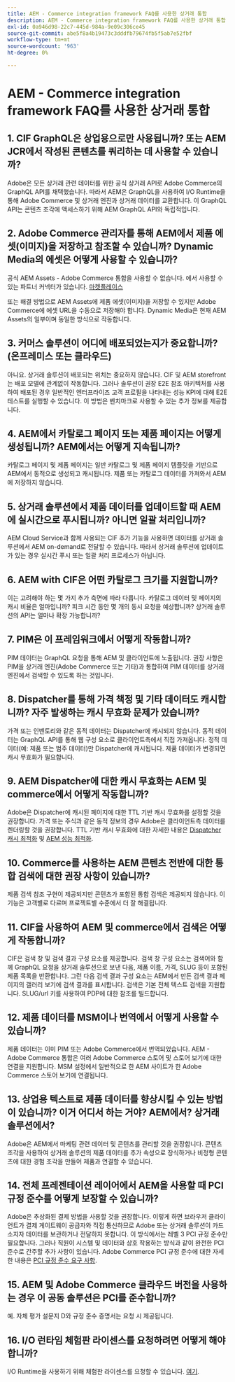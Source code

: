 ```yaml
---
title: AEM - Commerce integration framework FAQ를 사용한 상거래 통합
description: AEM - Commerce integration framework FAQ를 사용한 상거래 통합
exl-id: 0a946d98-22c7-445d-984a-9e09c306ce45
source-git-commit: abe5f8a4b19473c3dddfb79674fb5f5ab7e52fbf
workflow-type: tm+mt
source-wordcount: '963'
ht-degree: 0%

---
```


# AEM - Commerce integration framework FAQ를 사용한 상거래 통합

## 1. CIF GraphQL은 상업용으로만 사용됩니까? 또는 AEM JCR에서 작성된 콘텐츠를 쿼리하는 데 사용할 수 있습니까?

Adobe은 모든 상거래 관련 데이터를 위한 공식 상거래 API로 Adobe Commerce의 GraphQL API를 채택했습니다. 따라서 AEM은 GraphQL을 사용하여 I/O Runtime을 통해 Adobe Commerce 및 상거래 엔진과 상거래 데이터를 교환합니다. 이 GraphQL API는 콘텐츠 조각에 액세스하기 위해 AEM GraphQL API와 독립적입니다.

## 2. Adobe Commerce 관리자를 통해 AEM에서 제품 에셋(이미지)을 저장하고 참조할 수 있습니까? Dynamic Media의 에셋은 어떻게 사용할 수 있습니까?

공식 AEM Assets - Adobe Commerce 통합을 사용할 수 없습니다. 에서 사용할 수 있는 파트너 커넥터가 있습니다. [마켓플레이스](https://marketplace.magento.com) <!-- THIS IS THE OLD URL THAT WAS USED. IT WAS 404 (https://marketplace.magento.com/bounteous-dam.html) -->

또는 해결 방법으로 AEM Assets에 제품 에셋(이미지)을 저장할 수 있지만 Adobe Commerce에 에셋 URL을 수동으로 저장해야 합니다. Dynamic Media은 현재 AEM Assets의 일부이며 동일한 방식으로 작동합니다.

## 3. 커머스 솔루션이 어디에 배포되었는지가 중요합니까? (온프레미스 또는 클라우드)

아니요. 상거래 솔루션이 배포되는 위치는 중요하지 않습니다. CIF 및 AEM storefront는 배포 모델에 관계없이 작동합니다. 그러나 솔루션이 권장 E2E 참조 아키텍처를 사용하여 배포된 경우 일반적인 엔터프라이즈 고객 프로필을 나타내는 성능 KPI에 대해 E2E 테스트를 실행할 수 있습니다. 이 방법은 벤치마크로 사용할 수 있는 추가 정보를 제공합니다.

## 4. AEM에서 카탈로그 페이지 또는 제품 페이지는 어떻게 생성됩니까? AEM에서는 어떻게 지속됩니까?

카탈로그 페이지 및 제품 페이지는 일반 카탈로그 및 제품 페이지 템플릿을 기반으로 AEM에서 동적으로 생성되고 캐시됩니다. 제품 또는 카탈로그 데이터를 가져와서 AEM에 저장하지 않습니다.

## 5. 상거래 솔루션에서 제품 데이터를 업데이트할 때 AEM에 실시간으로 푸시됩니까? 아니면 일괄 처리입니까?

AEM Cloud Service과 함께 사용되는 CIF 추가 기능을 사용하면 데이터를 상거래 솔루션에서 AEM on-demand로 전달할 수 있습니다. 따라서 상거래 솔루션에 업데이트가 있는 경우 실시간 푸시 또는 일괄 처리 프로세스가 아닙니다.

## 6. AEM with CIF은 어떤 카탈로그 크기를 지원합니까?

이는 고려해야 하는 몇 가지 추가 측면에 따라 다릅니다. 카탈로그 데이터 및 페이지의 캐시 비율은 얼마입니까? 피크 시간 동안 몇 개의 동시 요청을 예상합니까? 상거래 솔루션의 API는 얼마나 확장 가능합니까?

## 7. PIM은 이 프레임워크에서 어떻게 작동합니까?

PIM 데이터는 GraphQL 요청을 통해 AEM 및 클라이언트에 노출됩니다. 권장 사항은 PIM을 상거래 엔진(Adobe Commerce 또는 기타)과 통합하여 PIM 데이터를 상거래 엔진에서 검색할 수 있도록 하는 것입니다.

## 8. Dispatcher를 통해 가격 책정 및 기타 데이터도 캐시합니까? 자주 발생하는 캐시 무효화 문제가 있습니까?

가격 또는 인벤토리와 같은 동적 데이터는 Dispatcher에 캐시되지 않습니다. 동적 데이터는 GraphQL API를 통해 웹 구성 요소로 클라이언트측에서 직접 가져옵니다. 정적 데이터(예: 제품 또는 범주 데이터)만 Dispatcher에 캐시됩니다. 제품 데이터가 변경되면 캐시 무효화가 필요합니다.

## 9. AEM Dispatcher에 대한 캐시 무효화는 AEM 및 commerce에서 어떻게 작동합니까?

Adobe은 Dispatcher에 캐시된 페이지에 대한 TTL 기반 캐시 무효화를 설정할 것을 권장합니다. 가격 또는 주식과 같은 동적 정보의 경우 Adobe은 클라이언트측 데이터를 렌더링할 것을 권장합니다. TTL 기반 캐시 무효화에 대한 자세한 내용은 [Dispatcher 캐시 최적화](https://experienceleague.adobe.com/docs/experience-cloud-kcs/kbarticles/KA-17458.html) 및 [AEM 성능 최적화](https://experienceleague.adobe.com/docs/commerce-operations/deliver-commerce-at-scale/performance.html).

## 10. Commerce를 사용하는 AEM 콘텐츠 전반에 대한 통합 검색에 대한 권장 사항이 있습니까?

제품 검색 참조 구현이 제공되지만 콘텐츠가 포함된 통합 검색은 제공되지 않습니다. 이 기능은 고객별로 다르며 프로젝트별 수준에서 더 잘 해결됩니다.

## 11. CIF을 사용하여 AEM 및 commerce에서 검색은 어떻게 작동합니까?

CIF은 검색 창 및 검색 결과 구성 요소를 제공합니다. 검색 창 구성 요소는 검색어와 함께 GraphQL 요청을 상거래 솔루션으로 보낸 다음, 제품 이름, 가격, SLUG 등이 포함된 제품 목록을 반환합니다. 그런 다음 검색 결과 구성 요소는 AEM에서 만든 검색 결과 페이지의 갤러리 보기에 검색 결과를 표시합니다. 검색은 기본 전체 텍스트 검색을 지원합니다. SLUG/url 키를 사용하여 PDP에 대한 참조를 빌드합니다.

## 12. 제품 데이터를 MSM이나 번역에서 어떻게 사용할 수 있습니까?

제품 데이터는 이미 PIM 또는 Adobe Commerce에서 번역되었습니다. AEM - Adobe Commerce 통합은 여러 Adobe Commerce 스토어 및 스토어 보기에 대한 연결을 지원합니다. MSM 설정에서 일반적으로 한 AEM 사이트가 한 Adobe Commerce 스토어 보기에 연결됩니다.

## 13. 상업용 텍스트로 제품 데이터를 향상시킬 수 있는 방법이 있습니까? 이거 어디서 하는 거야? AEM에서? 상거래 솔루션에서?

Adobe은 AEM에서 마케팅 관련 데이터 및 콘텐츠를 관리할 것을 권장합니다. 콘텐츠 조각을 사용하여 상거래 솔루션의 제품 데이터를 추가 속성으로 장식하거나 비정형 콘텐츠에 대한 경험 조각을 만들어 제품과 연결할 수 있습니다.

## 14. 전체 프레젠테이션 레이어에서 AEM을 사용할 때 PCI 규정 준수를 어떻게 보장할 수 있습니까?

Adobe은 추상화된 결제 방법을 사용할 것을 권장합니다. 이렇게 하면 브라우저 클라이언트가 결제 게이트웨이 공급자와 직접 통신하므로 Adobe 또는 상거래 솔루션이 카드 소지자 데이터를 보관하거나 전달하지 못합니다. 이 방식에서는 레벨 3 PCI 규정 준수만 필요합니다. 그러나 직원이 시스템 및 데이터와 상호 작용하는 방식과 같이 완전한 PCI 준수로 간주할 추가 사항이 있습니다. Adobe Commerce PCI 규정 준수에 대한 자세한 내용은 [PCI 규정 준수 요구 사항](https://business.adobe.com/products/magento/pci-compliance.html).

## 15. AEM 및 Adobe Commerce 클라우드 버전을 사용하는 경우 이 공동 솔루션은 PCI를 준수합니까?

예. 자체 평가 설문지 D와 규정 준수 증명서는 요청 시 제공됩니다.

## 16. I/O 런타임 체험판 라이센스를 요청하려면 어떻게 해야 합니까?

I/O Runtime을 사용하기 위해 체험판 라이센스를 요청할 수 있습니다. [여기](https://developer.adobe.com/app-builder/trial/).
